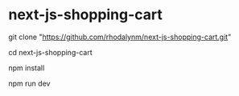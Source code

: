 # next-js-shopping-cart

git clone "https://github.com/rhodalynm/next-js-shopping-cart.git"

cd next-js-shopping-cart

npm install

npm run dev
